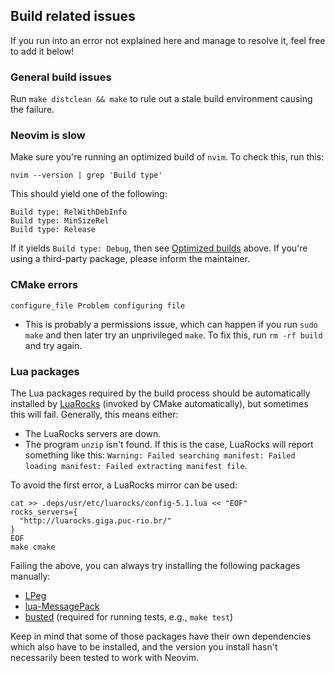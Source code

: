 ## Build related issues

If you run into an error not explained here and manage to resolve it, feel free to add it below!

### General build issues

Run `make distclean && make` to rule out a stale build environment causing the failure.

### Neovim is slow

Make sure you're running an optimized build of `nvim`. To check this, run this:

    nvim --version | grep 'Build type'

This should yield one of the following:

```
Build type: RelWithDebInfo
Build type: MinSizeRel
Build type: Release
```

If it yields `Build type: Debug`, then see [Optimized builds](#optimized-builds) above. If you're using a third-party package, please inform the maintainer.

### CMake errors

`configure_file Problem configuring file`
- This is probably a permissions issue, which can happen if you run `sudo make` and then later try an unprivileged `make`. To fix this, run `rm -rf build` and try again.

### Lua packages

The Lua packages required by the build process should be automatically installed by [LuaRocks](http://luarocks.org/) (invoked by CMake automatically), but sometimes this will fail. Generally, this means either:

- The LuaRocks servers are down.
- The program `unzip` isn't found. If this is the case, LuaRocks will report something like this: `Warning: Failed searching manifest: Failed loading manifest: Failed extracting manifest file`.

To avoid the first error, a LuaRocks mirror can be used:

```
cat >> .deps/usr/etc/luarocks/config-5.1.lua << "EOF"
rocks_servers={ 
  "http://luarocks.giga.puc-rio.br/" 
}
EOF
make cmake
```

Failing the above, you can always try installing the following packages manually:

- [LPeg](http://www.inf.puc-rio.br/~roberto/lpeg/)
- [lua-MessagePack](http://fperrad.github.io/lua-MessagePack/)
- [busted](http://olivinelabs.com/busted/) (required for running tests, e.g., `make test`)

Keep in mind that some of those packages have their own dependencies which also have to be installed, and the version you install hasn't necessarily been tested to work with Neovim.